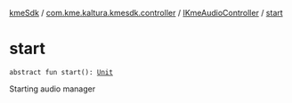 [kmeSdk](../../index.md) / [com.kme.kaltura.kmesdk.controller](../index.md) / [IKmeAudioController](index.md) / [start](./start.md)

# start

`abstract fun start(): `[`Unit`](https://kotlinlang.org/api/latest/jvm/stdlib/kotlin/-unit/index.html)

Starting audio manager

